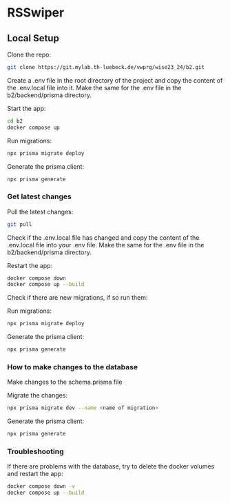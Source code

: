 # RSSwiper

## Local Setup

Clone the repo: 
```bash
git clone https://git.mylab.th-luebeck.de/vwprg/wise23_24/b2.git
```

Create a .env file in the root directory of the project and copy the content of the .env.local file into it. 
Make the same for the .env file in the b2/backend/prisma directory.

Start the app:
```bash
cd b2
docker compose up
```

Run migrations:
```bash
npx prisma migrate deploy
```


Generate the prisma client:
```bash
npx prisma generate
```

### Get latest changes

Pull the latest changes:
```bash
git pull
```

Check if the .env.local file has changed and copy the content of the .env.local file into your .env file.
Make the same for the .env file in the b2/backend/prisma directory.

Restart the app:
```bash
docker compose down
docker compose up --build
```

Check if there are new migrations, if so run them:

Run migrations:
```bash
npx prisma migrate deploy
```

Generate the prisma client:
```bash
npx prisma generate
```

### How to make changes to the database

Make changes to the schema.prisma file

Migrate the changes:
```bash
npx prisma migrate dev --name <name of migration>
```

Generate the prisma client:
```bash
npx prisma generate
```

### Troubleshooting

If there are problems with the database, try to delete the docker volumes and restart the app:
```bash
docker compose down -v
docker compose up --build
```
